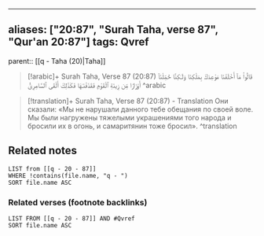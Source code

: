 
---
aliases: ["20:87", "Surah Taha, verse 87", "Qur'an 20:87"]
tags: Qvref
---

parent:: [[q - Taha (20)|Taha]]

> [!arabic]+ Surah Taha, Verse 87 (20:87)
> <span class="quran-arabic">قَالُوا۟ مَآ أَخْلَفْنَا مَوْعِدَكَ بِمَلْكِنَا وَلَـٰكِنَّا حُمِّلْنَآ أَوْزَارًا مِّن زِينَةِ ٱلْقَوْمِ فَقَذَفْنَـٰهَا فَكَذَٰلِكَ أَلْقَى ٱلسَّامِرِىُّ</span>
^arabic

> [!translation]+ Surah Taha, Verse 87 (20:87) - Translation
> Они сказали: «Мы не нарушали данного тебе обещания по своей воле. Мы были нагружены тяжелыми украшениями того народа и бросили их в огонь, и самаритянин тоже бросил».
^translation



## Related notes
```dataview
LIST from [[q - 20 - 87]]
WHERE !contains(file.name, "q - ")
SORT file.name ASC
```

### Related verses (footnote backlinks)
```dataview
LIST FROM [[q - 20 - 87]] AND #Qvref
SORT file.name ASC
```

